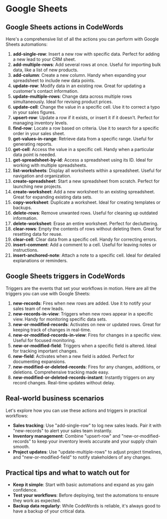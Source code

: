 # Google Sheets

## Google Sheets actions in CodeWords

Here's a comprehensive list of all the actions you can perform with Google Sheets automations:

1. **add-single-row**: Insert a new row with specific data. Perfect for adding a new lead to your CRM sheet.
2. **add-multiple-rows**: Add several rows at once. Useful for importing bulk data, like a list of new products.
3. **add-column**: Create a new column. Handy when expanding your spreadsheet to include new data points.
4. **update-row**: Modify data in an existing row. Great for updating a customer's contact information.
5. **update-multiple-rows**: Change data across multiple rows simultaneously. Ideal for revising product prices.
6. **update-cell**: Change the value in a specific cell. Use it to correct a typo in your sales figures.
7. **upsert-row**: Update a row if it exists, or insert it if it doesn't. Perfect for managing inventory levels.
8. **find-row**: Locate a row based on criteria. Use it to search for a specific order in your sales sheet.
9. **get-values-in-range**: Retrieve data from a specific range. Useful for generating reports.
10. **get-cell**: Access the value in a specific cell. Handy when a particular data point is needed.
11. **get-spreadsheet-by-id**: Access a spreadsheet using its ID. Ideal for working with multiple spreadsheets.
12. **list-worksheets**: Display all worksheets within a spreadsheet. Useful for navigation and organization.
13. **create-spreadsheet**: Start a new spreadsheet from scratch. Perfect for launching new projects.
14. **create-worksheet**: Add a new worksheet to an existing spreadsheet. Great for expanding existing data sets.
15. **copy-worksheet**: Duplicate a worksheet. Ideal for creating templates or backups.
16. **delete-rows**: Remove unwanted rows. Useful for cleaning up outdated information.
17. **delete-worksheet**: Erase an entire worksheet. Perfect for decluttering.
18. **clear-rows**: Empty the contents of rows without deleting them. Great for resetting data for reuse.
19. **clear-cell**: Clear data from a specific cell. Handy for correcting errors.
20. **insert-comment**: Add a comment to a cell. Useful for leaving notes or instructions.
21. **insert-anchored-note**: Attach a note to a specific cell. Ideal for detailed explanations or reminders.

## Google Sheets triggers in CodeWords

Triggers are the events that set your workflows in motion. Here are all the triggers you can use with Google Sheets:

1. **new-records**: Fires when new rows are added. Use it to notify your sales team of new leads.
2. **new-records-in-view**: Triggers when new rows appear in a specific view. Handy for monitoring specific data sets.
3. **new-or-modified-records**: Activates on new or updated rows. Great for keeping track of changes in real-time.
4. **new-or-modified-records-in-view**: Fires for changes in a specific view. Useful for focused monitoring.
5. **new-or-modified-field**: Triggers when a specific field is altered. Ideal for tracking important changes.
6. **new-field**: Activates when a new field is added. Perfect for documenting expansions.
7. **new-modified-or-deleted-records**: Fires for any changes, additions, or deletions. Comprehensive tracking made easy.
8. **new-modified-or-deleted-records-instant**: Instantly triggers on any record changes. Real-time updates without delay.

## Real-world business scenarios

Let's explore how you can use these actions and triggers in practical workflows:

* **Sales tracking**: Use "add-single-row" to log new sales leads. Pair it with "new-records" to alert your sales team instantly.
* **Inventory management**: Combine "upsert-row" and "new-or-modified-records" to keep your inventory levels accurate and your supply chain smooth.
* **Project updates**: Use "update-multiple-rows" to adjust project timelines, and "new-or-modified-field" to notify stakeholders of any changes.

## Practical tips and what to watch out for

* **Keep it simple**: Start with basic automations and expand as you gain confidence.
* **Test your workflows**: Before deploying, test the automations to ensure they work as expected.
* **Backup data regularly**: While CodeWords is reliable, it's always good to have a backup of your critical data.
